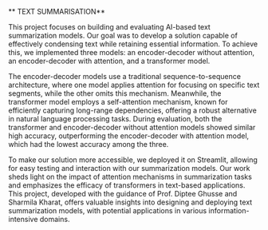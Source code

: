 ** TEXT SUMMARISATION**


This project focuses on building and evaluating AI-based text summarization models. Our goal was to develop a solution capable of effectively condensing text while retaining essential information. To achieve this, we implemented three models: an encoder-decoder without attention, an encoder-decoder with attention, and a transformer model.

The encoder-decoder models use a traditional sequence-to-sequence architecture, where one model applies attention for focusing on specific text segments, while the other omits this mechanism. Meanwhile, the transformer model employs a self-attention mechanism, known for efficiently capturing long-range dependencies, offering a robust alternative in natural language processing tasks. During evaluation, both the transformer and encoder-decoder without attention models showed similar high accuracy, outperforming the encoder-decoder with attention model, which had the lowest accuracy among the three.

To make our solution more accessible, we deployed it on Streamlit, allowing for easy testing and interaction with our summarization models. Our work sheds light on the impact of attention mechanisms in summarization tasks and emphasizes the efficacy of transformers in text-based applications. This project, developed with the guidance of Prof. Diptee Ghusse and Sharmila Kharat, offers valuable insights into designing and deploying text summarization models, with potential applications in various information-intensive domains.
